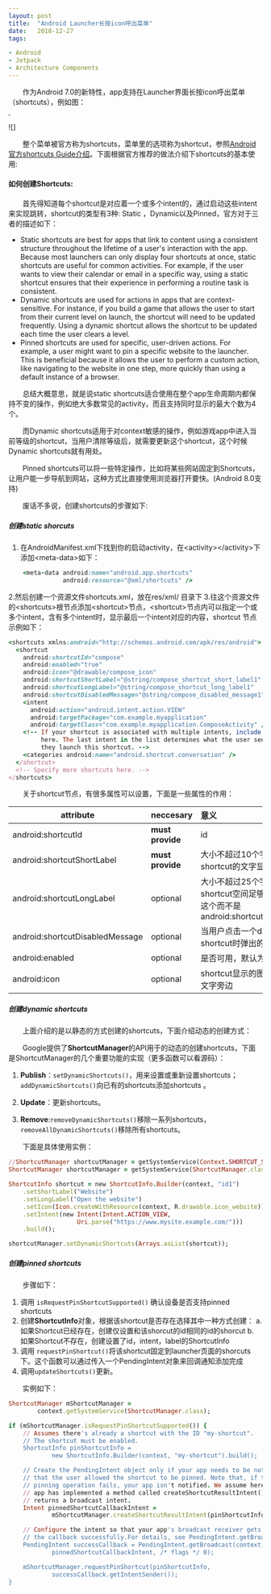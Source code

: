```yaml
---
layout: post
title:  "Android Launcher长按icon呼出菜单"
date:   2018-12-27
tags:

- Android
- Jetpack
- Architecture Components
---
```


&emsp;&emsp;作为Android 7.0的新特性，app支持在Launcher界面长按icon呼出菜单（shortcuts），例如图：  

<img src = "https://urt1rsliu.github.io/images/post/Android/androidShortcuts.jpg"  style="zoom:25%" algin = center/>

![]

&emsp;&emsp;整个菜单被官方称为shortcuts，菜单里的选项称为shortcut，参照[Android官方shortcuts Guide介绍](https://developer.android.com/guide/topics/ui/shortcuts/)。下面根据官方推荐的做法介绍下shortcuts的基本使用:  

#### 如何创建Shortcuts:
&emsp;&emsp;首先得知道每个shortcut是对应着一个或多个intent的，通过启动这些intent来实现跳转，shortcut的类型有3种: Static ，Dynamic以及Pinned，官方对于三者的描述如下：  

- Static shortcuts are best for apps that link to content using a consistent structure throughout the lifetime of a user's interaction with the app. Because most launchers can only display four shortcuts at once, static shortcuts are useful for common activities. For example, if the user wants to view their calendar or email in a specific way, using a static shortcut ensures that their experience in performing a routine task is consistent.
- Dynamic shortcuts are used for actions in apps that are context-sensitive. For instance, if you build a game that allows the user to start from their current level on launch, the shortcut will need to be updated frequently. Using a dynamic shortcut allows the shortcut to be updated each time the user clears a level.
- Pinned shortcuts are used for specific, user-driven actions. For example, a user might want to pin a specific website to the launcher. This is beneficial because it allows the user to perform a custom action, like navigating to the website in one step, more quickly than using a default instance of a browser.

&emsp;&emsp;总结大概意思，就是说static shortcuts适合使用在整个app生命周期内都保持不变的操作，例如绝大多数常见的activity，而且支持同时显示的最大个数为4个。  

&emsp;&emsp;而Dynamic shortcuts适用于对context敏感的操作，例如游戏app中进入当前等级的shortcut，当用户清除等级后，就需要更新这个shortcut，这个时候Dynamic shortcuts就有用处。  

&emsp;&emsp;Pinned shortcuts可以将一些特定操作，比如将某些网站固定到Shortcuts，让用户能一步导航到网站，这种方式比直接使用浏览器打开要快。(Android 8.0支持)  

&emsp;&emsp;废话不多说，创建shortcuts的步骤如下:  

##### 创建static shorcuts
1. 在AndroidManifest.xml下找到你的启动activity，在\<activity\>\</activity\>下添加\<meta-data\>如下：

~~~ruby
	<meta-data android:name="android.app.shortcuts"
               android:resource="@xml/shortcuts" /> 
~~~

2.然后创建一个资源文件shortcuts.xml，放在res/xml/ 目录下 
3.往这个资源文件的\<shortcuts\>根节点添加\<shortcut\>节点，\<shortcut\>节点内可以指定一个或多个intent，含有多个intent时，显示最后一个intent对应的内容，shortcut 节点示例如下：

~~~ruby
<shortcuts xmlns:android="http://schemas.android.com/apk/res/android">
  <shortcut
    android:shortcutId="compose"
    android:enabled="true"
    android:icon="@drawable/compose_icon"
    android:shortcutShortLabel="@string/compose_shortcut_short_label1"
    android:shortcutLongLabel="@string/compose_shortcut_long_label1"
    android:shortcutDisabledMessage="@string/compose_disabled_message1">
    <intent
      android:action="android.intent.action.VIEW"
      android:targetPackage="com.example.myapplication"
      android:targetClass="com.example.myapplication.ComposeActivity" />
    <!-- If your shortcut is associated with multiple intents, include them
         here. The last intent in the list determines what the user sees when
         they launch this shortcut. -->
    <categories android:name="android.shortcut.conversation" />
  </shortcut>
  <!-- Specify more shortcuts here. -->
</shortcuts>
~~~

&emsp;&emsp;关于shortcut节点，有很多属性可以设置，下面是一些属性的作用：

| attribute                       | neccesary        | 意义                                                         |
| ------------------------------- | ---------------- | :----------------------------------------------------------- |
| android:shortcutId              | **must provide** | id                                                           |
| android:shortcutShortLabel      | **must provide** | 大小不超过10个字符，shortcut的文字显示                       |
| android:shortcutLongLabel       | optional         | 大小不超过25个字符，当shortcut空间足够时，显示这个而不是android:shortcutShortLabel |
| android:shortcutDisabledMessage | optional         | 当用户点击一个disabled的shortcut时弹出的消息提示             |
| android:enabled                 | optional         | 是否可用，默认为enable                                       |
| android:icon                    | optional         | shortcut显示的图标，位于文字旁边                             |

##### 创建dynamic shortcuts
&emsp;&emsp;上面介绍的是以静态的方式创建的shortcuts，下面介绍动态的创建方式：  

&emsp;&emsp;Google提供了**ShortcutManager**的API用于的动态的创建shortcuts，下面是ShortcutManager的几个重要功能的实现（更多函数可以看源码）：  

1. **Publish**：`setDynamicShortcuts()`，用来设置或重新设置shortcuts；`addDynamicShortcuts()`向已有的shortcuts添加shortcuts 。

2. **Update**：更新shortcuts。

3. **Remove**:`removeDynamicShortcuts()`移除一系列shortcuts，`removeAllDynamicShortcuts()`移除所有shortcuts。

&emsp;&emsp;下面是具体使用实例：  
~~~ruby
//ShortcutManager shortcutManager = getSystemService(Context.SHORTCUT_SERVICE);
ShortcutManager shortcutManager = getSystemService(ShortcutManager.class);

ShortcutInfo shortcut = new ShortcutInfo.Builder(context, "id1")
    .setShortLabel("Website")
    .setLongLabel("Open the website")
    .setIcon(Icon.createWithResource(context, R.drawable.icon_website))
    .setIntent(new Intent(Intent.ACTION_VIEW,
                   Uri.parse("https://www.mysite.example.com/")))
    .build();

shortcutManager.setDynamicShortcuts(Arrays.asList(shortcut));
~~~

##### 创建pinned shortcuts
&emsp;&emsp;步骤如下：  

1. 调用 `isRequestPinShortcutSupported()` 确认设备是否支持pinned shortcuts
2. 创建**ShortcutInfo**对象，根据该shortcut是否存在选择其中一种方式创建：
    a. 如果Shortcut已经存在，创建仅设置和该shorcut的id相同的id的shorcut
    b. 如果Shortcut不存在，创建设置了id，intent，label的ShortcutInfo
3. 调用 `requestPinShortcut()`将该shortcut固定到launcher页面的shorcuts下。这个函数可以通过传入一个PendingIntent对象来回调通知添加完成
4. 调用`updateShortcuts()`更新。

&emsp;&emsp;实例如下：
~~~ruby
ShortcutManager mShortcutManager =
        context.getSystemService(ShortcutManager.class);

if (mShortcutManager.isRequestPinShortcutSupported()) {
    // Assumes there's already a shortcut with the ID "my-shortcut".
    // The shortcut must be enabled.
    ShortcutInfo pinShortcutInfo =
            new ShortcutInfo.Builder(context, "my-shortcut").build();

    // Create the PendingIntent object only if your app needs to be notified
    // that the user allowed the shortcut to be pinned. Note that, if the
    // pinning operation fails, your app isn't notified. We assume here that the
    // app has implemented a method called createShortcutResultIntent() that
    // returns a broadcast intent.
    Intent pinnedShortcutCallbackIntent =
            mShortcutManager.createShortcutResultIntent(pinShortcutInfo);

    // Configure the intent so that your app's broadcast receiver gets
    // the callback successfully.For details, see PendingIntent.getBroadcast().
    PendingIntent successCallback = PendingIntent.getBroadcast(context, /* request code */ 0,
            pinnedShortcutCallbackIntent, /* flags */ 0);

    mShortcutManager.requestPinShortcut(pinShortcutInfo,
            successCallback.getIntentSender());
}
~~~


